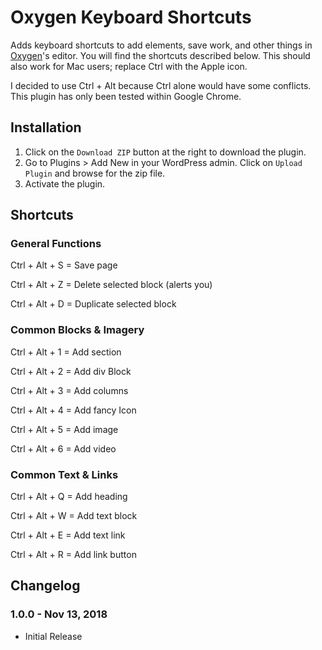 # Oxygen Keyboard Shortcuts #

Adds keyboard shortcuts to add elements, save work, and other things in [Oxygen](http://oxygenbuilder.com/)'s editor. You will find the shortcuts described below. This should also work for Mac users; replace Ctrl with the Apple icon.

I decided to use Ctrl + Alt because Ctrl alone would have some conflicts. This plugin has only been tested within Google Chrome.

## Installation ##

1. Click on the `Download ZIP` button at the right to download the plugin.
2. Go to Plugins > Add New in your WordPress admin. Click on `Upload Plugin` and browse for the zip file.
3. Activate the plugin.

## Shortcuts ##

### General Functions ###

Ctrl + Alt + S = Save page

Ctrl + Alt + Z = Delete selected block (alerts you)

Ctrl + Alt + D = Duplicate selected block

### Common Blocks & Imagery ###

Ctrl + Alt + 1 = Add section

Ctrl + Alt + 2 = Add div Block

Ctrl + Alt + 3 = Add columns

Ctrl + Alt + 4 = Add fancy Icon

Ctrl + Alt + 5 = Add image

Ctrl + Alt + 6 = Add video


### Common Text & Links ###

Ctrl + Alt + Q = Add heading

Ctrl + Alt + W = Add text block

Ctrl + Alt + E = Add text link

Ctrl + Alt + R = Add link button


## Changelog ##

### 1.0.0 - Nov 13, 2018 ###
* Initial Release
